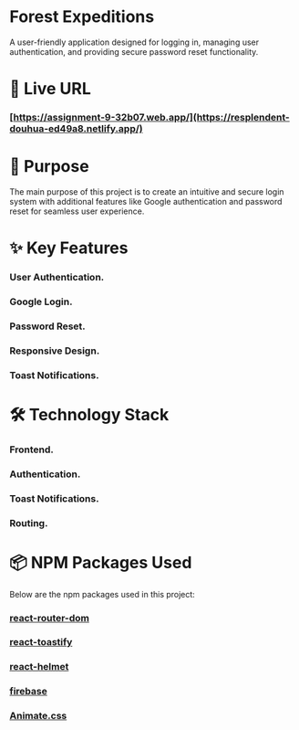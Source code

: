 # Forest Expeditions

A user-friendly application designed for logging in, managing user authentication, and providing secure password reset functionality.

# 🔗 Live URL
### [https://assignment-9-32b07.web.app/](https://resplendent-douhua-ed49a8.netlify.app/)


# 🎯 Purpose
The main purpose of this project is to create an intuitive and secure login system with additional features like Google authentication and password reset for seamless user experience.

# ✨ Key Features
### User Authentication.
### Google Login.
### Password Reset.
### Responsive Design.
### Toast Notifications.

# 🛠️ Technology Stack
### Frontend.
### Authentication.
### Toast Notifications.
### Routing.

# 📦 NPM Packages Used
Below are the npm packages used in this project:
### [react-router-dom](https://www.npmjs.com/package/react-router-dom)
### [react-toastify](https://www.npmjs.com/package/react-toastify)
### [react-helmet](https://www.npmjs.com/package/react-helmet)
### [firebase](https://www.npmjs.com/package/firebase)
### [Animate.css](https://www.npmjs.com/package/animate.css)

